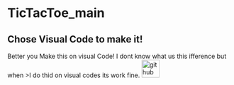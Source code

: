 # TicTacToe_main
## Chose Visual Code to make it!
Better you Make this on visual Code! I dont know what us this ifference but when >I do thid on visual codes its work fine. 
[<img src='https://cdn.jsdelivr.net/npm/simple-icons@3.0.1/icons/github.svg' alt='github' height='40'>](https://github.com/ercutto) 
